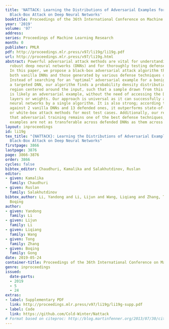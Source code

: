 ```yaml
---
title: 'NATTACK: Learning the Distributions of Adversarial Examples for an Improved
  Black-Box Attack on Deep Neural Networks'
booktitle: Proceedings of the 36th International Conference on Machine Learning
year: '2019'
volume: '97'
address: 
series: Proceedings of Machine Learning Research
month: 0
publisher: PMLR
pdf: http://proceedings.mlr.press/v97/li19g/li19g.pdf
url: http://proceedings.mlr.press/v97/li19g.html
abstract: Powerful adversarial attack methods are vital for understanding how to construct
  robust deep neural networks (DNNs) and for thoroughly testing defense techniques.
  In this paper, we propose a black-box adversarial attack algorithm that can defeat
  both vanilla DNNs and those generated by various defense techniques developed recently.
  Instead of searching for an "optimal" adversarial example for a benign input to
  a targeted DNN, our algorithm finds a probability density distribution over a small
  region centered around the input, such that a sample drawn from this distribution
  is likely an adversarial example, without the need of accessing the DNN’s internal
  layers or weights. Our approach is universal as it can successfully attack different
  neural networks by a single algorithm. It is also strong; according to the testing
  against 2 vanilla DNNs and 13 defended ones, it outperforms state-of-the-art black-box
  or white-box attack methods for most test cases. Additionally, our results reveal
  that adversarial training remains one of the best defense techniques, and the adversarial
  examples are not as transferable across defended DNNs as them across vanilla DNNs.
layout: inproceedings
id: li19g
tex_title: "{NATTACK}: Learning the Distributions of Adversarial Examples for an Improved
  Black-Box Attack on Deep Neural Networks"
firstpage: 3866
lastpage: 3876
page: 3866-3876
order: 3866
cycles: false
bibtex_editor: Chaudhuri, Kamalika and Salakhutdinov, Ruslan
editor:
- given: Kamalika
  family: Chaudhuri
- given: Ruslan
  family: Salakhutdinov
bibtex_author: Li, Yandong and Li, Lijun and Wang, Liqiang and Zhang, Tong and Gong,
  Boqing
author:
- given: Yandong
  family: Li
- given: Lijun
  family: Li
- given: Liqiang
  family: Wang
- given: Tong
  family: Zhang
- given: Boqing
  family: Gong
date: 2019-05-24
container-title: Proceedings of the 36th International Conference on Machine Learning
genre: inproceedings
issued:
  date-parts:
  - 2019
  - 5
  - 24
extras:
- label: Supplementary PDF
  link: http://proceedings.mlr.press/v97/li19g/li19g-supp.pdf
- label: Code
  link: https://github.com/Cold-Winter/Nattack
# Format based on citeproc: http://blog.martinfenner.org/2013/07/30/citeproc-yaml-for-bibliographies/
---
```

